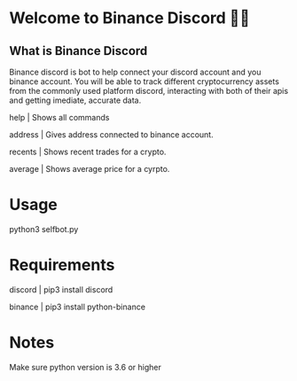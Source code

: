 # Welcome to Binance Discord 🙋‍♂️

## What is Binance Discord
Binance discord is bot to help connect your discord account and you binance account. You will be able to track different cryptocurrency assets from the commonly used platform discord, interacting with both of their apis and getting imediate, accurate data.


help | Shows all commands

address | Gives address connected to binance account.

recents | Shows recent trades for a crypto.

average | Shows average price for a cyrpto.

# Usage
python3 selfbot.py

# Requirements
discord | pip3 install discord

binance | pip3 install python-binance


# Notes
Make sure python version is 3.6 or higher
